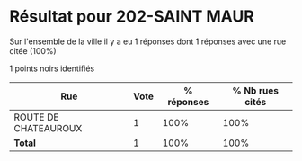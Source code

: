 # Résultat pour 202-SAINT MAUR

Sur l'ensemble de la ville il y a eu 1 réponses dont 1 réponses avec une rue citée (100%)

1 points noirs identifiés

| Rue | Vote | % réponses | % Nb rues cités|
|-----|------|------------|----------------|
| ROUTE DE CHATEAUROUX | 1 | 100% | 100%|
| **Total** | 1 | 100% | 100%|
